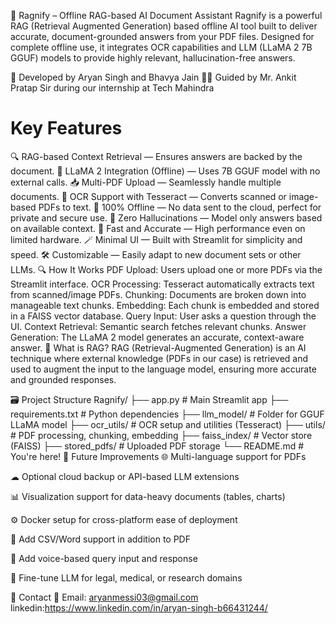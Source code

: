 🧠 Ragnify – Offline RAG-based AI Document Assistant
Ragnify is a powerful RAG (Retrieval Augmented Generation) based offline AI tool built to deliver accurate, document-grounded answers from your PDF files. Designed for complete offline use, it integrates OCR capabilities and LLM (LLaMA 2 7B GGUF) models to provide highly relevant, hallucination-free answers.

🔧 Developed by Aryan Singh and Bhavya Jain
🧑‍🏫 Guided by Mr. Ankit Pratap Sir during our internship at Tech Mahindra

# Key Features
🔍 RAG-based Context Retrieval — Ensures answers are backed by the document.
🧠 LLaMA 2 Integration (Offline) — Uses 7B GGUF model with no external calls.
📥 Multi-PDF Upload — Seamlessly handle multiple documents.
🧾 OCR Support with Tesseract — Converts scanned or image-based PDFs to text.
🔐 100% Offline — No data sent to the cloud, perfect for private and secure use.
🚫 Zero Hallucinations — Model only answers based on available context.
🎯 Fast and Accurate — High performance even on limited hardware.
🪄 Minimal UI — Built with Streamlit for simplicity and speed.
🛠 Customizable — Easily adapt to new document sets or other LLMs.
🔍 How It Works
PDF Upload: Users upload one or more PDFs via the Streamlit interface.
OCR Processing: Tesseract automatically extracts text from scanned/image PDFs.
Chunking: Documents are broken down into manageable text chunks.
Embedding: Each chunk is embedded and stored in a FAISS vector database.
Query Input: User asks a question through the UI.
Context Retrieval: Semantic search fetches relevant chunks.
Answer Generation: The LLaMA 2 model generates an accurate, context-aware answer.
🧠 What is RAG?
RAG (Retrieval-Augmented Generation) is an AI technique where external knowledge (PDFs in our case) is retrieved and used to augment the input to the language model, ensuring more accurate and grounded responses.

🗃 Project Structure
Ragnify/
├── app.py                  # Main Streamlit app
├── requirements.txt        # Python dependencies
├── llm_model/              # Folder for GGUF LLaMA model
├── ocr_utils/              # OCR setup and utilities (Tesseract)
├── utils/                  # PDF processing, chunking, embedding
├── faiss_index/            # Vector store (FAISS)
├── stored_pdfs/            # Uploaded PDF storage
└── README.md               # You're here!
🧪 Future Improvements
🌐 Multi-language support for PDFs

☁ Optional cloud backup or API-based LLM extensions

📊 Visualization support for data-heavy documents (tables, charts)

⚙ Docker setup for cross-platform ease of deployment

🔄 Add CSV/Word support in addition to PDF

🤖 Add voice-based query input and response

🧬 Fine-tune LLM for legal, medical, or research domains

💬 Contact
📧 Email: aryanmessi03@gmail.com
linkedin:https://www.linkedin.com/in/aryan-singh-b66431244/
